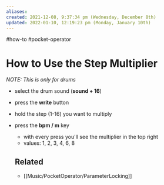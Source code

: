 ```yaml
---
aliases: 
created: 2021-12-08, 9:37:34 pm (Wednesday, December 8th)
updated: 2022-01-10, 12:19:23 pm (Monday, January 10th)
---
```

#how-to #pocket-operator

# How to Use the Step Multiplier
*NOTE: This is only for drums*

- select the drum sound (**sound + 16**)
- press the **write** button
- hold the step (1-16) you want to multiply
- press the **bpm / m** key
  - with every press you'll see the multiplier in the top right
  - values: 1, 2, 3, 4, 6, 8

  ## Related
  - [[Music/PocketOperator/ParameterLocking]]